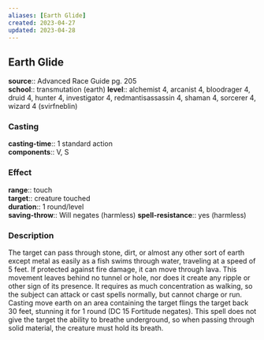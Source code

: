 ```yaml
---
aliases: [Earth Glide]
created: 2023-04-27
updated: 2023-04-28
---
```


## Earth Glide

**source**:: Advanced Race Guide pg. 205  
**school**:: transmutation (earth)
**level**:: alchemist 4, arcanist 4, bloodrager 4, druid 4, hunter 4, investigator 4, redmantisassassin 4, shaman 4, sorcerer 4, wizard 4 (svirfneblin)

### Casting

**casting-time**:: 1 standard action  
**components**:: V, S

### Effect

**range**:: touch  
**target**:: creature touched  
**duration**:: 1 round/level  
**saving-throw**:: Will negates (harmless)
**spell-resistance**:: yes (harmless)

### Description

The target can pass through stone, dirt, or almost any other sort of earth except metal as easily as a fish swims through water, traveling at a speed of 5 feet. If protected against fire damage, it can move through lava. This movement leaves behind no tunnel or hole, nor does it create any ripple or other sign of its presence. It requires as much concentration as walking, so the subject can attack or cast spells normally, but cannot charge or run. Casting move earth on an area containing the target flings the target back 30 feet, stunning it for 1 round (DC 15 Fortitude negates). This spell does not give the target the ability to breathe underground, so when passing through solid material, the creature must hold its breath.
